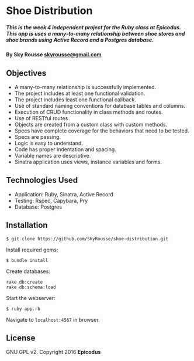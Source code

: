 # Shoe Distribution

##### This is the week 4 independent project for the Ruby class at Epicodus. This app is uses a many-to-many relationship between shoe stores and shoe brands using Active Record and a Postgres database.

#### By Sky Rousse skyrousse@gmail.com

## Objectives

* A many-to-many relationship is successfully implemented.
* The project includes at least one functional validation.
* The project includes least one functional callback.
* Use of standard naming conventions for database tables and columns.
* Execution of CRUD functionality in class methods and routes.
* Use of RESTful routes
* Objects are created from a custom class with custom methods.
* Specs have complete coverage for the behaviors that need to be tested.
* Specs are passing.
* Logic is easy to understand.
* Code has proper indentation and spacing.
* Variable names are descriptive.
* Sinatra application uses views, instance variables and forms.

## Technologies Used

* Application: Ruby, Sinatra, Active Record
* Testing: Rspec, Capybara, Pry
* Database: Postgres

Installation
------------

```
$ git clone https://github.com/SkyRousse/shoe-distribution.git
```

Install required gems:
```
$ bundle install
```

Create databases:
```
rake db:create
rake db:schema:load
```

Start the webserver:
```
$ ruby app.rb
```

Navigate to `localhost:4567` in browser.

License
-------

GNU GPL v2. Copyright 2016 **Epicodus**
